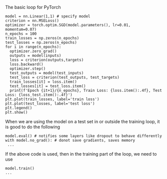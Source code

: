 The basic loop for PyTorch
```
model = nn.Linear(1,1) # specify model
criterion = nn.MSELoss()
optimizer = torch.optim.SGD(model.parameters(), lr=0.01, momentum=0.07)
n_epochs = 100
train_losses = np.zeros(n_epochs)
test_losses = np.zeros(n_epochs)
for i in range(n_epochs):
  optimizer.zero_grad()
  outputs = model(inputs)
  loss = criterion(outputs,targets)
  loss.backward()
  optimizer.step()
  test_outputs = model(test_inputs)
  test_loss = criterion(test_outputs, test_targets)
  train_losses[it] = loss.item()
  test_losses[it] = test_loss.item()
  print(f'Epoch {it+1}/{n_epochs}, Train Loss: {loss.item():.4f}, Test Loss: {loss_test.item():.4f}')
plt.plot(train_losses, label='train loss')
plt.plot(test_losses, label='test loss')
plt.legend()
plt.show()
 ```
 
 When we are using the model on a test set in or outside the training loop, it is good to do the following
 ```
 model.eval() # notifies some layers like dropout to behave differently
 with model.no_grad(): # donot save gradients, saves memory
  ...
 ```
 If the above code is used, then in the training part of the loop, we need to use
 ```
 model.train()
 ...
 ```
